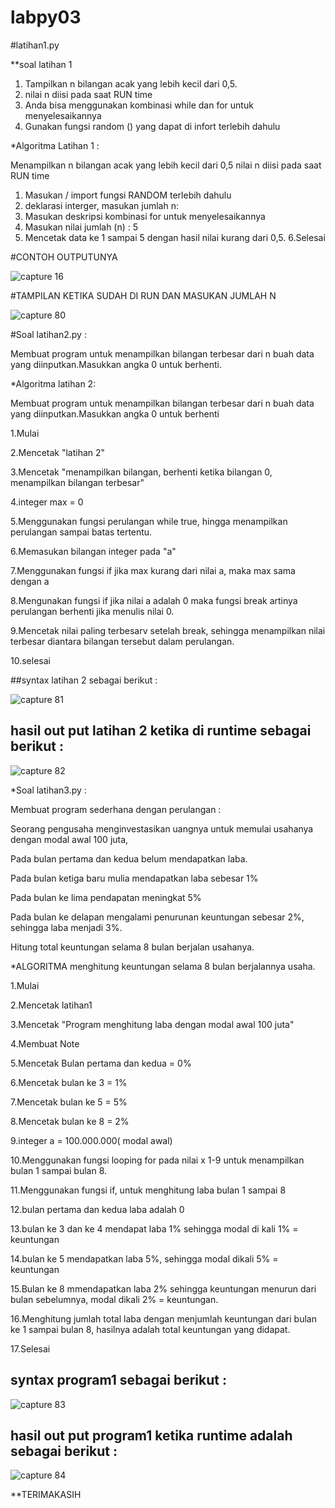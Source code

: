 # labpy03
#latihan1.py

 **soal latihan 1

1. Tampilkan n bilangan acak yang lebih kecil dari 0,5.
2. nilai n diisi pada saat RUN time
3. Anda bisa menggunakan kombinasi while dan for untuk menyelesaikannya
4. Gunakan fungsi random () yang dapat di infort terlebih dahulu

*Algoritma Latihan 1 :

Menampilkan n bilangan acak yang lebih kecil dari 0,5 nilai n diisi pada
saat RUN time

1. Masukan / import fungsi RANDOM terlebih dahulu
2. deklarasi interger, masukan jumlah n:
3. Masukan deskripsi kombinasi for untuk menyelesaikannya
4. Masukan nilai jumlah (n) : 5
5. Mencetak data ke 1 sampai 5 dengan hasil nilai kurang dari 0,5.
6.Selesai

#CONTOH OUTPUTUNYA

![capture 16](https://user-images.githubusercontent.com/45849168/53125476-a87f7980-3590-11e9-85b1-f9acfdd0bb63.PNG)


#TAMPILAN KETIKA SUDAH DI RUN DAN MASUKAN JUMLAH N 

![capture 80](https://user-images.githubusercontent.com/45849168/53125477-a9181000-3590-11e9-9eec-f85f4635d405.PNG)

#Soal latihan2.py :

Membuat program untuk menampilkan bilangan terbesar dari n buah data 
yang diinputkan.Masukkan angka 0 untuk berhenti.

*Algoritma latihan 2:

Membuat program untuk menampilkan bilangan terbesar dari n buah data 
yang diinputkan.Masukkan angka 0 untuk berhenti

1.Mulai

2.Mencetak "latihan 2"

3.Mencetak "menampilkan bilangan, berhenti ketika bilangan 0, 
menampilkan bilangan terbesar"

4.integer max = 0

5.Menggunakan fungsi perulangan while true, hingga menampilkan 
perulangan sampai batas tertentu.

6.Memasukan bilangan integer pada "a"

7.Menggunakan fungsi if jika max kurang dari nilai a, maka max sama 
dengan a

8.Mengunakan fungsi if jika nilai a adalah 0 maka fungsi break artinya 
perulangan berhenti jika menulis nilai 0.

9.Mencetak nilai paling terbesarv setelah break, sehingga menampilkan 
nilai terbesar diantara bilangan tersebut dalam perulangan.

10.selesai

##syntax latihan 2 sebagai berikut :


![capture  81](https://user-images.githubusercontent.com/45849168/53125479-a9181000-3590-11e9-83f1-48f0e1f23e05.PNG)


## hasil out put latihan 2 ketika di runtime sebagai berikut :


![capture 82](https://user-images.githubusercontent.com/45849168/53125481-a9b0a680-3590-11e9-8879-4111d9369a6f.PNG)


 *Soal latihan3.py :


Membuat program sederhana dengan perulangan :

Seorang pengusaha menginvestasikan uangnya untuk memulai usahanya dengan 
modal awal 100 juta,

Pada bulan pertama dan kedua belum mendapatkan laba.

Pada bulan ketiga baru mulia mendapatkan laba sebesar 1%

Pada bulan ke lima pendapatan meningkat 5%

Pada bulan ke delapan mengalami penurunan keuntungan sebesar 2%, 
sehingga laba menjadi 3%.

Hitung total keuntungan selama 8 bulan berjalan usahanya.

 *ALGORITMA menghitung keuntungan selama 8 bulan berjalannya usaha.

1.Mulai

2.Mencetak latihan1

3.Mencetak "Program menghitung laba dengan modal awal 100 juta"

4.Membuat Note

5.Mencetak Bulan pertama dan kedua = 0%

6.Mencetak bulan ke 3 = 1%

7.Mencetak bulan ke 5 = 5%

8.Mencetak bulan ke 8 = 2%

9.integer a = 100.000.000( modal awal)

10.Menggunakan fungsi looping for pada nilai x 1-9 untuk menampilkan 
bulan 1 sampai bulan 8.

11.Menggunakan fungsi if, untuk menghitung laba bulan 1 sampai 8

12.bulan pertama dan kedua laba adalah 0

13.bulan ke 3 dan ke 4 mendapat laba 1% sehingga modal di kali 1% = 
keuntungan

14.bulan ke 5 mendapatkan laba 5%, sehingga modal dikali 5% = keuntungan

15.Bulan ke 8 mmendapatkan laba 2% sehingga keuntungan menurun dari 
bulan sebelumnya, modal dikali 2% = keuntungan.

16.Menghitung jumlah total laba dengan menjumlah keuntungan dari bulan 
ke 1 sampai bulan 8, hasilnya adalah total keuntungan yang didapat.

17.Selesai

## syntax program1 sebagai berikut :

![capture 83](https://user-images.githubusercontent.com/45849168/53125482-a9b0a680-3590-11e9-8e2a-02115a2ee44f.PNG)


## hasil out put program1 ketika runtime adalah sebagai berikut :

![capture 
84](https://user-images.githubusercontent.com/45849168/53125483-aa493d00-3590-11e9-8f5e-7dc29c6e0b73.PNG)

**TERIMAKASIH
